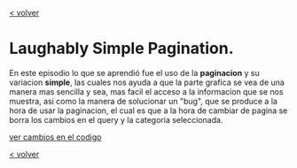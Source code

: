 [< volver](../../README.md)
# Laughably Simple Pagination.

En este episodio lo que se aprendió fue el uso de la **paginacion** y su variacion **simple**, las cuales nos ayuda a que la parte grafica se vea de una manera mas sencilla y sea, mas facil el acceso a la informacion que se nos muestra, asi como la manera de solucionar un "bug", que se produce a la hora de usar la paginacion, el cual es que a la hora de cambiar de pagina se borra los cambios en el query y la categoria seleccionada.

[ver cambios en el codigo](https://github.com/wilberthRA/Proyecto-1-Software-Libre/commit/68c53612190e95d9ebe798ac0d4c0798b314d4e5)

[< volver](../../README.md)